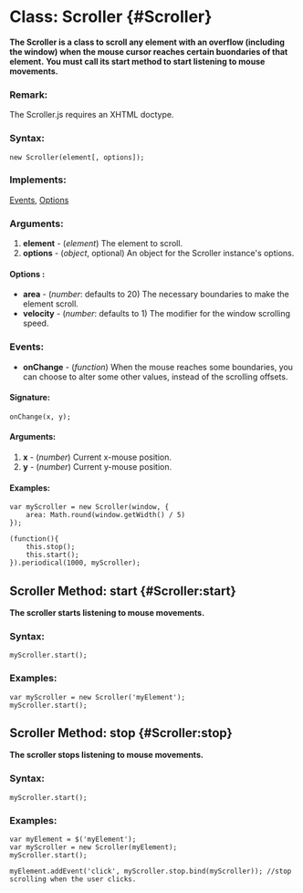 Class: Scroller {#Scroller}
===========================

**The Scroller is a class to scroll any element with an overflow (including the window) when the mouse cursor reaches certain buondaries of that element.**
**You must call its start method to start listening to mouse movements.**

### Remark:

The Scroller.js requires an XHTML doctype.

### Syntax:

	new Scroller(element[, options]);

### Implements:

[Events][], [Options][]

### Arguments:

1. **element** - (*element*) The element to scroll.
2. **options** - (*object*, optional) An object for the Scroller instance's options.

#### Options :

* **area**     - (*number*: defaults to 20) The necessary boundaries to make the element scroll.
* **velocity** - (*number*: defaults to 1) The modifier for the window scrolling speed.

### Events:

* **onChange** - (*function*) When the mouse reaches some boundaries, you can choose to alter some other values, instead of the scrolling offsets.

#### Signature:

	onChange(x, y);

#### Arguments:

1. **x** - (*number*) Current x-mouse position.
2. **y** - (*number*) Current y-mouse position.

#### Examples:

	var myScroller = new Scroller(window, {
		area: Math.round(window.getWidth() / 5)
	});

	(function(){
		this.stop();
		this.start();
	}).periodical(1000, myScroller);



Scroller Method: start {#Scroller:start}
----------------------------------------

**The scroller starts listening to mouse movements.**

###	Syntax:

	myScroller.start();

###	Examples:

	var myScroller = new Scroller('myElement');
	myScroller.start();



Scroller Method: stop {#Scroller:stop}
--------------------------------------

**The scroller stops listening to mouse movements.**

###	Syntax:

	myScroller.start();

###	Examples:

	var myElement = $('myElement');
	var myScroller = new Scroller(myElement);
	myScroller.start();

	myElement.addEvent('click', myScroller.stop.bind(myScroller)); //stop scrolling when the user clicks.



[Events]: /Class/Class.Extras#Events
[Options]: /Class/Class.Extras#Options